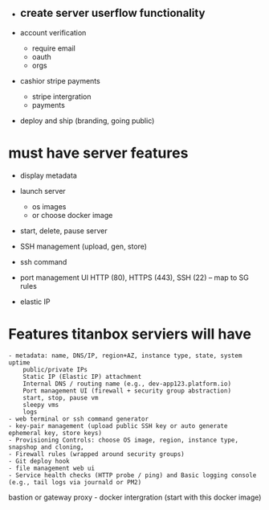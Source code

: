 - create server userflow functionality
    - 

- account verification
    - require email
    - oauth
    - orgs

- cashior stripe payments
    - stripe intergration
    - payments
- deploy and ship (branding, going public)


# must have server features
- display metadata
- launch server
    - os images
    - or choose docker image   

- start, delete, pause server
- SSH management (upload, gen, store)
- ssh command
- port management UI HTTP (80), HTTPS (443), SSH (22) – map to SG rules
- elastic IP


# Features titanbox serviers will have
    - metadata: name, DNS/IP, region+AZ, instance type, state, system uptime
        public/private IPs
        Static IP (Elastic IP) attachment
        Internal DNS / routing name (e.g., dev-app123.platform.io)
        Port management UI (firewall + security group abstraction)
        start, stop, pause vm
        sleepy vms
        logs
    - web terminal or ssh command generator 
    - key-pair management (upload public SSH key or auto generate ephemeral key, store keys)
    - Provisioning Controls: choose OS image, region, instance type, snapshop and cloning, 
    - Firewall rules (wrapped around security groups)
    - Git deploy hook
    - file management web ui
    - Service health checks (HTTP probe / ping) and Basic logging console (e.g., tail logs via journald or PM2)
bastion or gateway proxy 
    - docker intergration (start with this docker image)